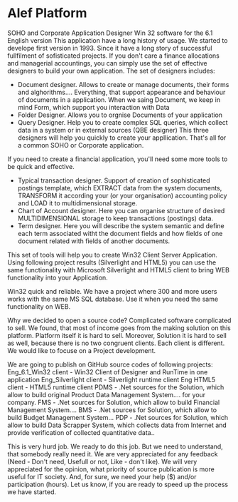# Alef Platform 
SOHO and Corporate Application Designer Win 32 software for the 6.1 English version
This application have a long history of usage. We started to develope first version in 1993. Since it have a long story of successful fullfilment of sofisticated projects.
If you don't care a finance allocations and managerial accountings, you can simply use the set of effective designers to build your own application. The set of designers includes:
- Document designer. Allows to create or manage documents, their forms and alghorithms.... Everything, that support appearance and behaviour of documents in a application. When we saing Document, we keep in mind Form, which support you interaction with Data
- Folder Designer. Allows you to orgnise Documents of your application
- Query Designer. Help you to create complex SQL queries, which collect data in a system or in external sources (QBE designer)
This three designers will help you quickly to create your appllication. 
That's all for a common SOHO or Corporate application.

If you need to create a financial application, you'll need some more tools to be quick and effective.
- Typical transaction designer. Support of creation of sophisticated postings template, which EXTRACT data from the system documents, TRANSFORM it according your (or your organisation) accounting policy and LOAD it to multidimensional storage.
- Chart of Account designer. Here you can organise structure of desired MULTIDIMENSIONAL storage to keep transactions (postings) data.
- Term designer. Here you will describe the system semantic and define each term associated witht the document fields and how fields of one document related with fields of another documents.

This set of tools will help you to create Win32 Client Server Application. Using following project results (Silverlight and HTML5) you can use the same functionality with Microsoft Silverlight and HTML5 client to bring WEB functionality into your Application.

Win32 quick and reliable. We have a project where 300 and more users works with the same MS SQL database. Use it when you need the same functionality on WEB.

Why we decided to open a source code?
Complicated software complicated to sell. We found, that most of income goes from the making solution on this platform. Platform itself it is hard to sell. Moreover, Solution it is hard to sell as well, because there is no two congruent clients. Each client is different. We would like to focuse on a Project development.

We are going to publish on GitHub source codes of following projects:
Eng_6.1_Win32 client - Win32 Client of Designer and RunTime in one application
Eng_Silverlight client - Silverlight runtime client
Eng HTML5 client - HTML5 runtime client
PDMS - .Net sources for the Solution, which allow to build original Product Data Management System.... for your company.
FMS - .Net sources for Solution, which allow to build Financial Management System.... 
BMS - .Net sources for Solution, which allow to build Budget Management System...
PDP - .Net sources for Solution, which allow to build Data Scrapper System, which collects data from Internet and provide verification of collected quantitative data..

This is very hurd job. We ready to do this job. But we need to understand, that somebody really need it. We are very appreciated for any feedback (Need - Don't need, Usefull or not, Like - don't like). 
We will very appreciated for the opinion, what priority of source publication is more useful for IT society.
And, for sure, we need your help ($) and/or participation (hours). Let us know, if you are ready to speed up the process we have started.
